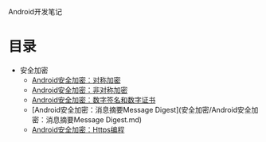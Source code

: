 Android开发笔记

# 目录

* 安全加密
	* [Android安全加密：对称加密](安全加密/Android安全加密：对称加密.md)
	* [Android安全加密：非对称加密](安全加密/Android安全加密：非对称加密.md)
	* [Android安全加密：数字签名和数字证书](安全加密/Android安全加密：数字签名和数字证书.md)
	* [Android安全加密：消息摘要Message Digest](安全加密/Android安全加密：消息摘要Message Digest.md)
	* [Android安全加密：Https编程](安全加密/Android安全加密：Https编程.md)
